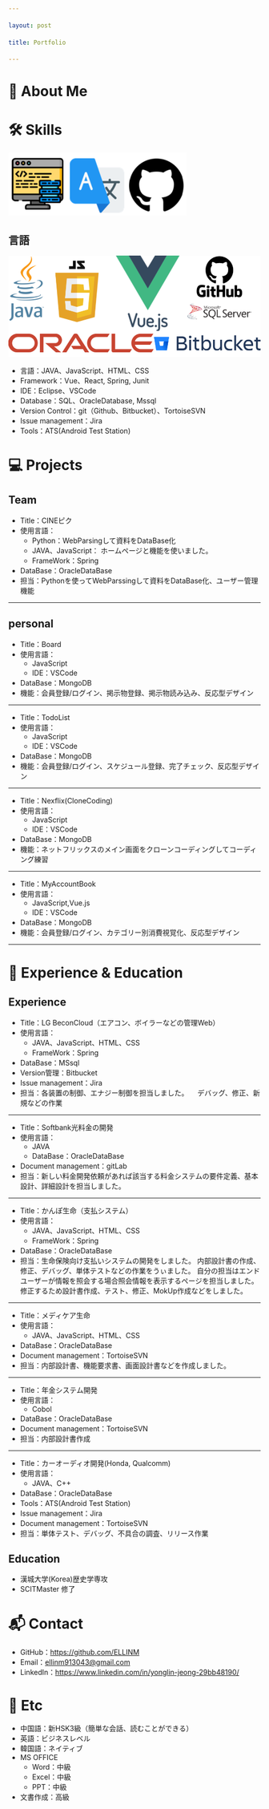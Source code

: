 ```yaml
---

layout: post

title: Portfolio

---
```


👋 About Me
======



🛠 Skills
=====
![Ability](/images/ability.PNG)

言語
----
![Skill](/images/skill.png)
+ 言語：JAVA、JavaScript、HTML、CSS
+ Framework：Vue、React, Spring, Junit
+ IDE：Eclipse、VSCode
+ Database：SQL、OracleDatabase, Mssql
+ Version Control：git（Github、Bitbucket）、TortoiseSVN
+ Issue management：Jira
+ Tools：ATS(Android Test Station)

💻 Projects
=====
Team
---
+ Title：CINEピク   
+ 使用言語：
  + Python：WebParsingして資料をDataBase化
  + JAVA、JavaScript： ホームページと機能を使いました。   
  + FrameWork：Spring
+ DataBase：OracleDataBase
+ 担当：Pythonを使ってWebParssingして資料をDataBase化、ユーザー管理機能
---
personal
---
+ Title：Board   
+ 使用言語：
  + JavaScript   
  + IDE：VSCode
+ DataBase：MongoDB
+ 機能：会員登録/ログイン、掲示物登録、掲示物読み込み、反応型デザイン
---
+ Title：TodoList   
+ 使用言語：
  + JavaScript   
  + IDE：VSCode
+ DataBase：MongoDB
+ 機能：会員登録/ログイン、スケジュール登録、完了チェック、反応型デザイン
---
+ Title：Nexflix(CloneCoding)   
+ 使用言語：
  + JavaScript   
  + IDE：VSCode
+ DataBase：MongoDB
+ 機能：ネットフリックスのメイン画面をクローンコーディングしてコーディング練習
---
+ Title：MyAccountBook   
+ 使用言語：
  + JavaScript,Vue.js
  + IDE：VSCode
+ DataBase：MongoDB
+ 機能：会員登録/ログイン、カテゴリー別消費視覚化、反応型デザイン
---
📍 Experience & Education
====
Experience
---
+ Title：LG BeconCloud（エアコン、ボイラーなどの管理Web）
+ 使用言語：
  + JAVA、JavaScript、HTML、CSS   
  + FrameWork：Spring
+ DataBase：MSsql
+ Version管理：Bitbucket
+ Issue management：Jira
+ 担当：各装置の制御、エナジー制御を担当しました。
      　デバッグ、修正、新規などの作業
---
+ Title：Softbank光料金の開発   
+ 使用言語：
  + JAVA   
  + DataBase：OracleDataBase
+ Document management：gitLab
+ 担当：新しい料金開発依頼があれば該当する料金システムの要件定義、基本設計、詳細設計を担当しました。

*******

+ Title：かんぽ生命（支払システム）
+ 使用言語：
  + JAVA、JavaScript、HTML、CSS   
  + FrameWork：Spring
+ DataBase：OracleDataBase
+ 担当：生命保険向け支払いシステムの開発をしました。
内部設計書の作成、修正、デバッグ、単体テストなどの作業をうぃました。
自分の担当はエンドユーザーが情報を照会する場合照会情報を表示するページを担当しました。
修正するため設計書作成、テスト、修正、MokUp作成などをしました。

*******

+ Title：メディケア生命
+ 使用言語：
  + JAVA、JavaScript、HTML、CSS   
+ DataBase：OracleDataBase
+ Document management：TortoiseSVN
+ 担当：内部設計書、機能要求書、画面設計書などを作成しました。

*******

+ Title：年金システム開発
+ 使用言語：
  + Cobol
+ DataBase：OracleDataBase
+ Document management：TortoiseSVN
+ 担当：内部設計書作成

*******

+ Title：カーオーディオ開発(Honda, Qualcomm)
+ 使用言語：
  + JAVA、C++
+ DataBase：OracleDataBase
+ Tools：ATS(Android Test Station)
+ Issue management：Jira
+ Document management：TortoiseSVN
+ 担当：単体テスト、デバッグ、不具合の調査、リリース作業

Education
---
+ 漢城大学(Korea)歴史学専攻
+ SCITMaster 修了

📬 Contact
====
+ GitHub：https://github.com/ELLINM
+ Email：ellinm913043@gmail.com
+ LinkedIn：https://www.linkedin.com/in/yonglin-jeong-29bb48190/

🏅 Etc
====
+ 中国語：新HSK3級（簡単な会話、読むことができる）
+ 英語：ビジネスレベル
+ 韓国語：ネイティブ
+ MS OFFICE
  + Word：中級
  + Excel：中級
  + PPT：中級
+ 文書作成：高級
